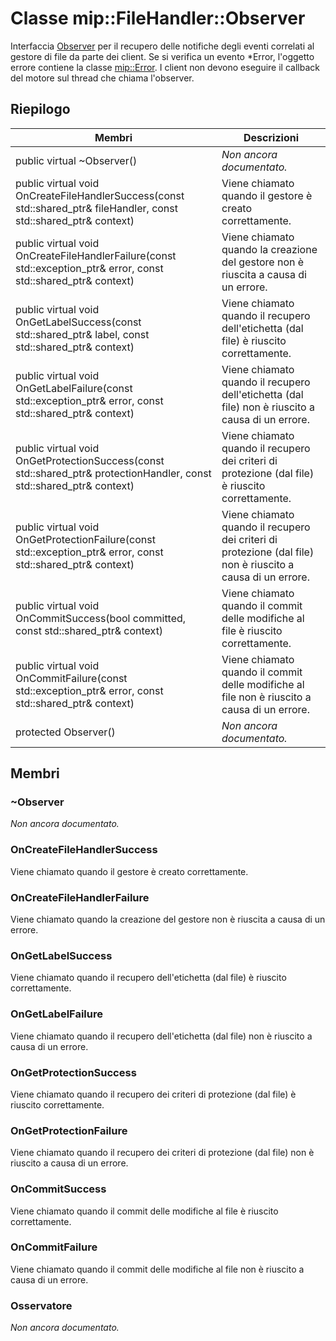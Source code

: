 # <a name="class-mipfilehandlerobserver"></a>Classe mip::FileHandler::Observer 
Interfaccia [Observer](class_mip_filehandler_observer.md) per il recupero delle notifiche degli eventi correlati al gestore di file da parte dei client.
Se si verifica un evento *Error, l'oggetto errore contiene la classe [mip::Error](class_mip_error.md). I client non devono eseguire il callback del motore sul thread che chiama l'observer.
  
## <a name="summary"></a>Riepilogo
 Membri                        | Descrizioni                                
--------------------------------|---------------------------------------------
 public virtual ~Observer()  | _Non ancora documentato._
public virtual void OnCreateFileHandlerSuccess(const std::shared_ptr<FileHandler>& fileHandler, const std::shared_ptr<void>& context)  |  Viene chiamato quando il gestore è creato correttamente.
public virtual void OnCreateFileHandlerFailure(const std::exception_ptr& error, const std::shared_ptr<void>& context)  |  Viene chiamato quando la creazione del gestore non è riuscita a causa di un errore.
public virtual void OnGetLabelSuccess(const std::shared_ptr<ContentLabel>& label, const std::shared_ptr<void>& context)  |  Viene chiamato quando il recupero dell'etichetta (dal file) è riuscito correttamente.
public virtual void OnGetLabelFailure(const std::exception_ptr& error, const std::shared_ptr<void>& context)  |  Viene chiamato quando il recupero dell'etichetta (dal file) non è riuscito a causa di un errore.
public virtual void OnGetProtectionSuccess(const std::shared_ptr<ProtectionHandler>& protectionHandler, const std::shared_ptr<void>& context)  |  Viene chiamato quando il recupero dei criteri di protezione (dal file) è riuscito correttamente.
public virtual void OnGetProtectionFailure(const std::exception_ptr& error, const std::shared_ptr<void>& context)  |  Viene chiamato quando il recupero dei criteri di protezione (dal file) non è riuscito a causa di un errore.
public virtual void OnCommitSuccess(bool committed, const std::shared_ptr<void>& context)  |  Viene chiamato quando il commit delle modifiche al file è riuscito correttamente.
public virtual void OnCommitFailure(const std::exception_ptr& error, const std::shared_ptr<void>& context)  |  Viene chiamato quando il commit delle modifiche al file non è riuscito a causa di un errore.
 protected Observer()  | _Non ancora documentato._
  
## <a name="members"></a>Membri
  
### <a name="observer"></a>~Observer
_Non ancora documentato._

  
### <a name="oncreatefilehandlersuccess"></a>OnCreateFileHandlerSuccess
Viene chiamato quando il gestore è creato correttamente.
  
### <a name="oncreatefilehandlerfailure"></a>OnCreateFileHandlerFailure
Viene chiamato quando la creazione del gestore non è riuscita a causa di un errore.
  
### <a name="ongetlabelsuccess"></a>OnGetLabelSuccess
Viene chiamato quando il recupero dell'etichetta (dal file) è riuscito correttamente.
  
### <a name="ongetlabelfailure"></a>OnGetLabelFailure
Viene chiamato quando il recupero dell'etichetta (dal file) non è riuscito a causa di un errore.
  
### <a name="ongetprotectionsuccess"></a>OnGetProtectionSuccess
Viene chiamato quando il recupero dei criteri di protezione (dal file) è riuscito correttamente.
  
### <a name="ongetprotectionfailure"></a>OnGetProtectionFailure
Viene chiamato quando il recupero dei criteri di protezione (dal file) non è riuscito a causa di un errore.
  
### <a name="oncommitsuccess"></a>OnCommitSuccess
Viene chiamato quando il commit delle modifiche al file è riuscito correttamente.
  
### <a name="oncommitfailure"></a>OnCommitFailure
Viene chiamato quando il commit delle modifiche al file non è riuscito a causa di un errore.
  
### <a name="observer"></a>Osservatore
_Non ancora documentato._
